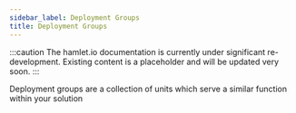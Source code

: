 ```yaml
---
sidebar_label: Deployment Groups
title: Deployment Groups
---
```

:::caution
The hamlet.io documentation is currently under significant re-development. Existing content is a placeholder and will be updated very soon.
:::

Deployment groups are a collection of units which serve a similar function within your solution
